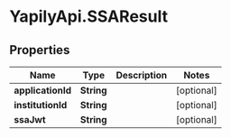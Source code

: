 # YapilyApi.SSAResult

## Properties

Name | Type | Description | Notes
------------ | ------------- | ------------- | -------------
**applicationId** | **String** |  | [optional] 
**institutionId** | **String** |  | [optional] 
**ssaJwt** | **String** |  | [optional] 


